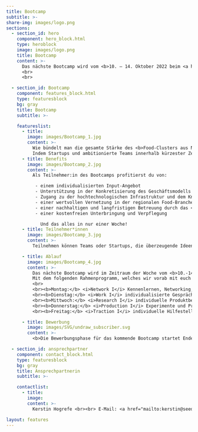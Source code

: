 ```yaml
---
title: Bootcamp
subtitle: >-
share-img: images/logo.png
sections:
  - section_id: hero
    component: hero_block.html
    type: heroblock
    image: images/logo.png
    title: Bootcamp
    content: >-
      Das nächste Bootcamp wird vom <b>10. – 14. Oktober 2022 beim <a href="https://www.seedhouse.de/">Seedhouse</a> in Osnabrück und <a href="https://www.dil-ev.de/">DIL</a> in Quakenbrück</b> stattfinden.
      <br>
      <br>

  - section_id: Bootcamp
    component: features_block.html
    type: featuresblock
    bg: gray
    title: Bootcamp
    subtitle: >-

    featureslist:
      - title:
        image: images/Bootcamp_1.jpg
        content: >-
          Wie bündelt man die gesamte Stärke des <b>Food-Clusters aus Niedersachsen</b> in einer Woche? 
          Indem Startups und ambitionierte Teams innerhalb kürzester Zeit <b>Zugang zur hochtechnologischen Infrastruktur</b> und zum <b>Know-How</b> des Deutschen Instituts für Lebensmitteltechnik erhalten und von den Startup-Erfahrungen und dem Netzwerk des <a href="https://www.seedhouse.de/">Seedhouse</a> und der darum versammelten 34 Unternehmen aus der gesamten Lebensmittelwertschöpfungskette profitieren.
      - title: Benefits
        image: images/Bootcamp_2.jpg
        content: >-
          Als Teilnehmer:in des Bootcamps profitierst du von:

           - einem individualisierten Input-Angebot
           - Unterstützung in der Konkretisierung des Geschäftsmodells sowie der Kommerzialisierung
           - Zugang zu der hochtechnologischen Infrastruktur und dem Knowhow des <a href="https://www.dil-ev.de/">DIL</a>
           - einer wertvollen Vernetzung in der regionalen Food-Branche
           - einer nachhaltigen und langfristigen Betreuung durch das <a href="https://www.seedhouse.de/">Seedhouse</a> und das DIL
           - einer kostenfreien Unterbringung und Verpflegung

             Und das alles in nur einer Woche!
      - title: Teilnehmer*innen
        image: images/Bootcamp_3.jpg
        content: >-
          Teilnehmen können Teams oder Startups, die überzeugende Ideen/ Prototypen für Innovationen im Lebensmittelsektor mitbringen.

      - title: Ablauf
        image: images/Bootcamp_4.jpg
        content: >-
          Das nächste Bootcamp wird im Zeitraum der Woche vom <b>10.-14. Oktober 2022</b> an den Standorten <b><a href="https://www.seedhouse.de/">Seedhouse</a> (Osnabrück)</b> und, falls ihr eine Technologiekomponente habt, an dem <b><a href="https://www.dil-ev.de/">DIL</a> (Quakenbrück)</b> durchgeführt. 
          Mit dem folgenden Rahmenprogramm, welches wir vorab mit euch themenspezifisch individualisieren, werden (eure) Ideen/ Innovationen auf das nächste Level gebracht:
          <br>
          <br><b>Montag:</b> <i>Network I</i> Kennenlernen, Networking, Input, gemeinsamer Grillabend der Teilnehmer\*innen 
          <br><b>Dienstag:</b> <i>Work I</i> individualisierte Gesprächen mit Experten und Expertinnen zu den Themen: Food-Legal / Novel Food, Netzwerk, Marketing, Storytelling, Produktentwicklung, Investment, VC und Business Angels u.v.m.  
          <br><b>Mittwoch:</b> <i>Research I</i> individuelle Produktberatung mit Experten des DIL, Transfer 
          <br><b>Donnerstag:</b> <i>Production I</i> Experimente und Produktion zur Entwicklung und Optimierung der Produktidee, Transfer 
          <br><b>Freitag:</b> <i>Traction I</i> individuelle Hilfestellungen, Pitch-Event mit anschließender Verkostung vor Geschäftsführer\*innen und Manager\*innen von namenhaften Unternehmen aus dem Food-Bereich, Matchmaking sowie wertvolles Feedback bei anschließendem Netzwerken

      - title: Bewerbung
        image: images/SVG/undraw_subscriber.svg
        content: >-
          <b>Die Bewerbungsphase für das kommende Bootcamp startet Ende Juni. </b> Bewerben können sich Teams und Startups mit innovativen Ideen rund um den Food-(Tech-) Bereich. Die Bewerbung erfolgt online über ein Bewerbungsformular sowie ein Pitch Deck, in dem eure Innovation, deren Umsetzbarkeit und Potential deutlich werden.

  - section_id: ansprechpartner
    component: contact_block.html
    type: featuresblock
    bg: gray
    title: Ansprechpartnerin
    subtitle: >-

    contactlist:
      - title:
        image:
        content: >-
          Kerstin Hogrefe <br><br> E-Mail: <a href="mailto:kerstin@seedhouse.de ">kerstin@seedhouse.de  </a> <br><br> Tel.: 0151 67965973

layout: features
---
```

